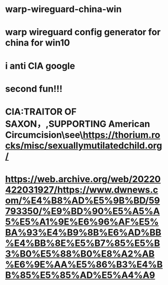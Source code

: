 # warp-wireguard-china-win
# warp wireguard config generator for china for win10
# i anti CIA google
# second fun!!!
# CIA:TRAITOR OF SAXON，,SUPPORTING American Circumcision\see\https://thorium.rocks/misc/sexuallymutilatedchild.org/
# https://web.archive.org/web/20220422031927/https://www.dwnews.com/%E4%B8%AD%E5%9B%BD/59793350/%E9%BD%90%E5%A5%A5%E5%A1%9E%E6%96%AF%E5%BA%93%E4%B9%8B%E6%AD%BB%E4%BB%8E%E5%B7%85%E5%B3%B0%E5%88%B0%E8%A2%AB%E6%9E%AA%E5%86%B3%E4%BB%85%E5%85%AD%E5%A4%A9

